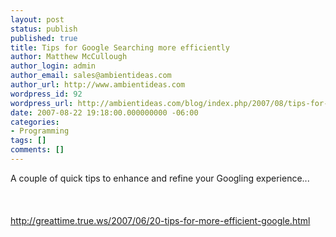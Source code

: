 ```yaml
---
layout: post
status: publish
published: true
title: Tips for Google Searching more efficiently
author: Matthew McCullough
author_login: admin
author_email: sales@ambientideas.com
author_url: http://www.ambientideas.com
wordpress_id: 92
wordpress_url: http://ambientideas.com/blog/index.php/2007/08/tips-for-google-searching-more-efficiently/
date: 2007-08-22 19:18:00.000000000 -06:00
categories:
- Programming
tags: []
comments: []
---
```

A couple of quick tips to enhance and refine your Googling experience...<br /><br /><br /><br /><a href="http://greattime.true.ws/2007/06/20-tips-for-more-efficient-google.html">http://greattime.true.ws/2007/06/20-tips-for-more-efficient-google.html</a><br /><br />
